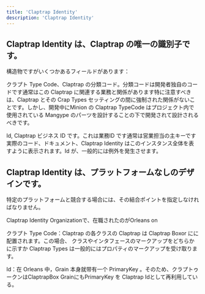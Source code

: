 ```yaml
---
title: 'Claptrap Identity'
description: 'Claptrap Identity'
---
```



## Claptrap Identity は、Claptrap の唯一の識別子です。

構造物ですがいくつかあるフィールドがあります：

クラプト Type Code、Claptrap の分類コード。分類コードは開発者独自のコードです通常はこの Claptrap に関連する業務と関係があります特に注意すべきは、Claptrap とその Crap Types セッティングの間に強制された関係がないことです。しかし、開発中にMinion の Claptrap TypeCode はプロジェクト内で使用されている Mangype のパーツを設計することの下で開発されて設計されるべきです。

Id, Claptrap ビジネス ID です。これは業務ID です通常は営業担当の主キーです実際のコード、ドキュメント、Claptrap Identity はこのインスタンス全体を表すように表示されます。Id が、一般的には例外を発生させます。

## Claptrap Identity は、プラットフォームなしのデザインです。

特定のプラットフォームと競合する場合には、その結合ポイントを指定しなければなりません。

Claptrap Identity Organizationで、在職されたのがOrleans on

クラプト Type Code：Claptrap の各クラスの Claptrap は Claptrap Boxor にに配置されます。この場合、 クラスやインタフェースのマークアップをどちらかに示すか Claptrap Types は一般的にはプロパティのマークアップを受け取ります。

Id：在 Orleans 中，Grain 本身就带有一个 PrimaryKey 。そのため、クラプトゥークンはClaptrapBox GrainにもPrimaryKey を Claptrap Idとして再利用している。
